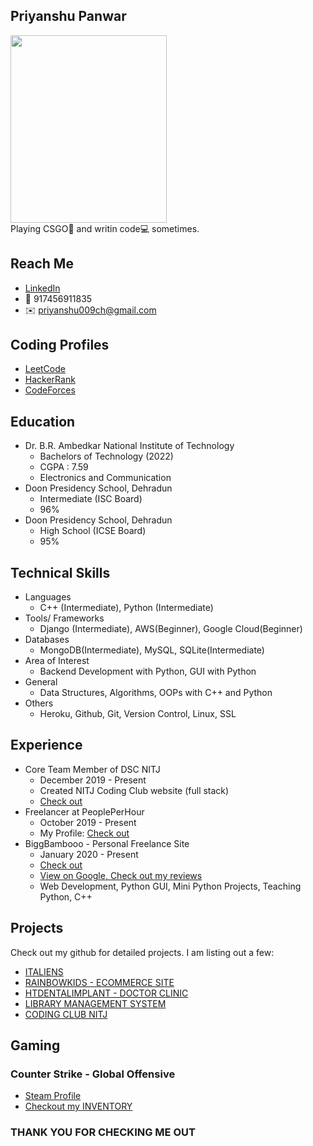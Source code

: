 ## Priyanshu Panwar
<img src="https://user-images.githubusercontent.com/51286676/90327381-bd37a480-dfb0-11ea-8a51-27f603a24849.jpg" data-canonical-src="https://user-images.githubusercontent.com/51286676/90327381-bd37a480-dfb0-11ea-8a51-27f603a24849.jpg" width="250" height="300" /><br>
Playing CSGO🔫 and writin code💻 sometimes.


## Reach Me 
 - [LinkedIn](https://www.linkedin.com/in/priyanshu-panwar/)
 - 📱 917456911835
 - ✉️ priyanshu009ch@gmail.com

## Coding Profiles
 - [LeetCode](https://leetcode.com/priyanshu-panwar/)
 - [HackerRank](https://www.hackerrank.com/priyanshu_panwar)
 - [CodeForces](https://codeforces.com/profile/priyanshu-panwar)

## Education
 - Dr. B.R. Ambedkar National Institute of Technology
   - Bachelors of Technology (2022)
   - CGPA : 7.59
   - Electronics and Communication
 - Doon Presidency School, Dehradun
   - Intermediate (ISC Board)
   - 96%
 - Doon Presidency School, Dehradun
   - High School (ICSE Board)
   - 95%

## Technical Skills
 - Languages
   - C++ (Intermediate), Python (Intermediate)
 - Tools/ Frameworks
   - Django (Intermediate), AWS(Beginner), Google Cloud(Beginner)
 - Databases
   - MongoDB(Intermediate), MySQL, SQLite(Intermediate)
 - Area of Interest
   - Backend Development with Python, GUI with Python
 - General
   - Data Structures, Algorithms, OOPs with C++ and Python
 - Others
   - Heroku, Github, Git, Version Control, Linux, SSL

## Experience
 - Core Team Member of DSC NITJ
   - December 2019 - Present
   - Created NITJ Coding Club website (full stack)
   - [Check out](http://codingclubnitj.herokuapp.com/)
 - Freelancer at PeoplePerHour
   - October 2019 - Present
   - My Profile: [Check out](https://pph.me/priyanshu-panwar)
 - BiggBambooo - Personal Freelance Site
   - January 2020 - Present
   - [Check out](https://biggbambooo.business.site/)
   - [View on Google, Check out my reviews](https://g.page/softkartpy?we)
   - Web Development, Python GUI, Mini Python Projects, Teaching Python, C++

## Projects
  Check out my github for detailed projects. I am listing out a few:
  - [ITALIENS](https://github.com/priyanshu-panwar/ITALIENS.ORG-Django-Project)
  - [RAINBOWKIDS - ECOMMERCE SITE](https://github.com/priyanshu-panwar/RainbowKids-Ecommerce)
  - [HTDENTALIMPLANT - DOCTOR CLINIC](https://github.com/priyanshu-panwar/Healing-Touch-Doctor-Clinic-Website)
  - [LIBRARY MANAGEMENT SYSTEM](https://github.com/priyanshu-panwar/Django-Library-Manager-App)
  - [CODING CLUB NITJ](https://github.com/priyanshu-panwar/Coding-Club-NITJ)
  
## Gaming
### Counter Strike - Global Offensive
  - [Steam Profile](https://steamcommunity.com/id/priyanshu_panwar)
  - [Checkout my INVENTORY](https://steamcommunity.com/id/priyanshu_panwar/inventory/)
  
  
### THANK YOU FOR CHECKING ME OUT
